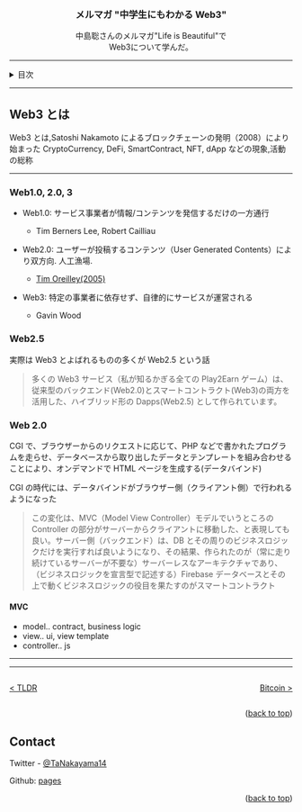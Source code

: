 <a name="readme-top"></a>

<!-- PROJECT LOGO -->
<br />
<div align="center">
  <!-- <a href="https://github.com/github_username/repo_name">
    <img src="images/logo.png" alt="Logo" width="80" height="80">
  </a> -->

<h3 align="center">メルマガ "中学生にもわかる Web3"</h3>

  <p align="center">
    中島聡さんのメルマガ"Life is Beautiful"で<br>
    Web3について学んだ。
    <br />
  </p>
</div>

---

<!-- TABLE OF CONTENTS -->
<details>
  <summary>目次</summary>
  <ol>
    <li>
      <a href="./web3index.md">TLDR</a>
    </li>
    <li>
      <a href="#Web3とは">Web3とは</a>
      <ul>
        <li><a href="#">Web3</a></li>
        <li><a href="#">Web2.5</a></li>
        <li><a href="#">Web2.0</a></li>
      </ul>
    </li>
    <li><a href="#">Bitcoin</a></li>
    <li><a href="#">Ethereum</a></li>
    <li><a href="#">DeFi</a></li>
    <li><a href="#">NFT</a></li>
    <li><a href="#">DAO</a></li>
    <li><a href="#">ファンド(a16z)</a></li>
    <li><a href="#">Web3 学習法</a></li>
    <li><a href="#">感想</a></li>
    <li><a href="#">参照</a></li>
  </ol>
</details>

---

<!-- Web3とは -->

## Web3 とは

Web3 とは,Satoshi Nakamoto によるブロックチェーンの発明（2008）により始まった CryptoCurrency, DeFi, SmartContract, NFT, dApp などの現象,活動の総称

---

### Web1.0, 2.0, 3

-   Web1.0: サービス事業者が情報/コンテンツを発信するだけの一方通行

    -   Tim Berners Lee, Robert Cailliau

-   Web2.0: ユーザーが投稿するコンテンツ（User Generated Contents）により双方向. 人工漁場.

    -   [Tim Oreilley(2005)](https://www.oreilly.com/pub/a/web2/archive/what-is-web-20.html)

-   Web3: 特定の事業者に依存せず、自律的にサービスが運営される
    -   Gavin Wood

### Web2.5

実際は Web3 とよばれるものの多くが Web2.5 という話

> 多くの Web3 サービス（私が知るかぎる全ての Play2Earn ゲーム）は、従来型のバックエンド(Web2.0)とスマートコントラクト(Web3)の両方を活用した、ハイブリッド形の Dapps(Web2.5) として作られています。

### Web 2.0

CGI で、ブラウザーからのリクエストに応じて、PHP などで書かれたプログラムを走らせ、データベースから取り出したデータとテンプレートを組み合わせることにより、オンデマンドで HTML ページを生成する(データバインド)

CGI の時代には、データバインドがブラウザー側（クライアント側）で行われるようになった

> この変化は、MVC（Model View Controller）モデルでいうところの Controller の部分がサーバーからクライアントに移動した、と表現しても良い。サーバー側（バックエンド）は、DB とその周りのビジネスロジックだけを実行すれば良いようになり、その結果、作られたのが（常に走り続けているサーバーが不要な）サーバーレスなアーキテクチャであり、（ビジネスロジックを宣言型で記述する）Firebase データベースとその上で動くビジネスロジックの役目を果たすのがスマートコントラクト

#### MVC

-   model.. contract, business logic
-   view.. ui, view template
-   controller.. js

---

---

<div style="display: flex; justify-content: space-between" >
<p align="left"><a href="./web3index.md">< TLDR</a></p>
<p align="right"><a href="./bitcoin.md">Bitcoin ></a></p>
</div>

<p align="right">(<a href="#readme-top">back to top</a>)</p>

<!-- CONTACT -->

## Contact

Twitter - [@TaNakayama14](https://twitter.com/TaNakayama14)

Github: [pages](https://github.com/tnakayama256/tnakayama256.github.io)

<p align="right">(<a href="#readme-top">back to top</a>)</p>

<!-- ACKNOWLEDGMENTS -->

<!-- ## Acknowledgments
-   []() -->

<!-- MARKDOWN LINKS & IMAGES -->
<!-- https://www.markdownguide.org/basic-syntax/#reference-style-links -->
